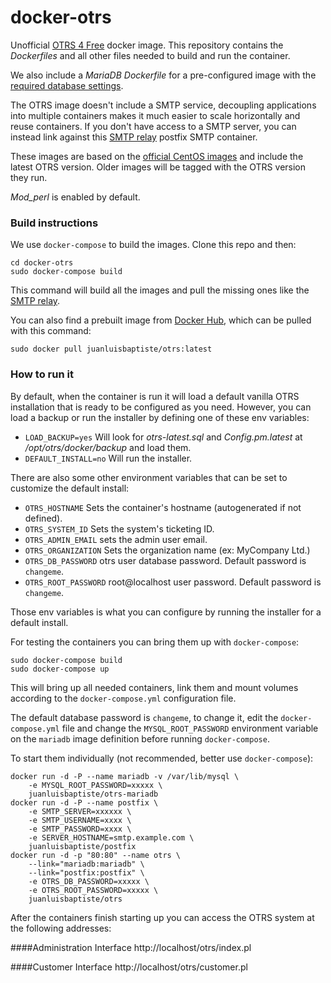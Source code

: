 # docker-otrs
Unofficial [OTRS 4 Free](http://www.otrs.com/software/) docker image. This repository contains the 
*Dockerfiles* and all other files needed to build and run the container. 

We also include a *MariaDB Dockerfile* for a pre-configured image with the [required database settings](http://otrs.github.io/doc/manual/admin/stable/en/html/installation.html).

The OTRS image doesn't include a SMTP service, decoupling applications into multiple containers makes it 
much easier to scale horizontally and reuse containers. If you don't have access to a SMTP server, you 
can instead link against this [SMTP relay](https://github.com/juanluisbaptiste/docker-postfix) postfix SMTP container.

These images are based on the [official CentOS images](https://registry.hub.docker.com/_/centos/) and 
include the latest OTRS version. Older images will be tagged with the OTRS version they run. 

*Mod_perl* is enabled by default.

### Build instructions

We use `docker-compose` to build the images. Clone this repo and then:

    cd docker-otrs
    sudo docker-compose build

This command will build all the images and pull the missing ones like the [SMTP relay](https://github.com/juanluisbaptiste/docker-postfix).

You can also find a prebuilt image from [Docker Hub](https://registry.hub.docker.com/u/juanluisbaptiste/otrs/), 
which can be pulled with this command:

    sudo docker pull juanluisbaptiste/otrs:latest

### How to run it

By default, when the container is run it will load a default vanilla OTRS 
installation that is ready to be configured as you need. However, you can load 
a backup or run the installer by defining one of these env variables:

* `LOAD_BACKUP=yes` Will look for *otrs-latest.sql* and *Config.pm.latest* at 
*/opt/otrs/docker/backup* and load them.
* `DEFAULT_INSTALL=no` Will run the installer.

There are also some other environment variables that can be set to customize
the default install:

* `OTRS_HOSTNAME` Sets the container's hostname (autogenerated if not defined).
* `OTRS_SYSTEM_ID` Sets the system's ticketing ID.
* `OTRS_ADMIN_EMAIL` sets the admin user email.
* `OTRS_ORGANIZATION` Sets the organization name (ex: MyCompany Ltd.)
* `OTRS_DB_PASSWORD` otrs user database password. Default password is `changeme`.
* `OTRS_ROOT_PASSWORD` root@localhost user password. Default password is `changeme`.

Those env variables is what you can configure by running the installer for a default install. 

For testing the containers you can bring them up with `docker-compose`:

    sudo docker-compose build
    sudo docker-compose up

This will bring up all needed containers, link them and mount volumes according 
to the `docker-compose.yml` configuration file. 

The default database password is `changeme`, to change it, edit the `docker-compose.yml` file and change the 
`MYSQL_ROOT_PASSWORD` environment variable on the `mariadb` image definition before 
running `docker-compose`.

To start them individually (not recommended, better use `docker-compose`):

    docker run -d -P --name mariadb -v /var/lib/mysql \ 
        -e MYSQL_ROOT_PASSWORD=xxxxx \ 
        juanluisbaptiste/otrs-mariadb
    docker run -d -P --name postfix \ 
        -e SMTP_SERVER=xxxxxx \
        -e SMTP_USERNAME=xxxx \ 
        -e SMTP_PASSWORD=xxxx \
        -e SERVER_HOSTNAME=smtp.example.com \
        juanluisbaptiste/postfix 
    docker run -d -p "80:80" --name otrs \
        --link="mariadb:mariadb" \
        --link="postfix:postfix" \
        -e OTRS_DB_PASSWORD=xxxxx \
        -e OTRS_ROOT_PASSWORD=xxxxx \
        juanluisbaptiste/otrs

After the containers finish starting up you can access the OTRS system at the following
addresses:

####Administration Interface
    http://localhost/otrs/index.pl
    
####Customer Interface
    http://localhost/otrs/customer.pl